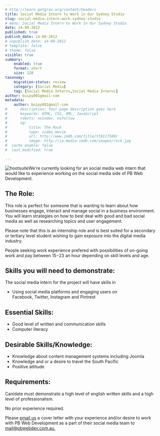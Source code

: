 ```yaml
---
# http://learn.getgrav.org/content/headers
title: Social Media Intern to Work in Our Sydney Studio
slug: social-media-intern-work-sydney-studio
# menu: Social Media Intern to Work in Our Sydney Studio
date: 14-09-2012
published: true
publish_date: 14-09-2012
# unpublish_date: 14-09-2012
# template: false
# theme: false
visible: true
summary:
    enabled: true
    format: short
    size: 128
taxonomy:
    migration-status: review
    category: [Social Media]
    tag: [Social Media Interns,Social Media Interns]
author: buipy001gmail-com
metadata:
    author: buipy001gmail-com
#      description: Your page description goes here
#      keywords: HTML, CSS, XML, JavaScript
#      robots: noindex, nofollow
#      og:
#          title: The Rock
#          type: video.movie
#          url: http://www.imdb.com/title/tt0117500/
#          image: http://ia.media-imdb.com/images/rock.jpg
#  cache_enable: false
#  last_modified: true

---
```


![hootsuite](wp-content/uploads/2012/09/hoot-suite.jpg)We're currently looking for an social media web intern that would like to experience working on the social media side of PB Web Development.

## The Role:

This role is perfect for someone that is wanting to learn about how businesses engage, interact and manage social in a business environment. You will learn strategies on how to best deal with good and bad social media as well as researching topics and user engagement.

Please note that this is an internship role and is best suited for a secondary or tertiary level student wishing to gain exposure into the digital media industry.

People seeking work experience prefered with possibilities of on-going work and pay between $15-$23 an hour depending on skill levels and age.

## Skills you will need to demonstrate:

The social media intern for the project will have skills in

- Using social media platforms and engaging users on Facebook, Twitter, Instagram and Pintrest

## Essential Skills:

- Good level of written and communication skills
- Computer literacy

## Desirable Skills/Knowledge:

- Knowledge about content management systems including Joomla
- Knowledge and or a desire to travel the South Pacific
- Positive attitude

## Requirements:

Canidate must demonstrate a high level of english written skills and a high level of professionalism.

No prior experience required.

Please [email us](mailto:mail@pbwebdev.com.au) a cover letter with your experience and/or desire to work with PB Web Development as a part of their social media team to [mail@pbwebdev.com.au.](mailto:mail@pbwebdev.com.au.)

 